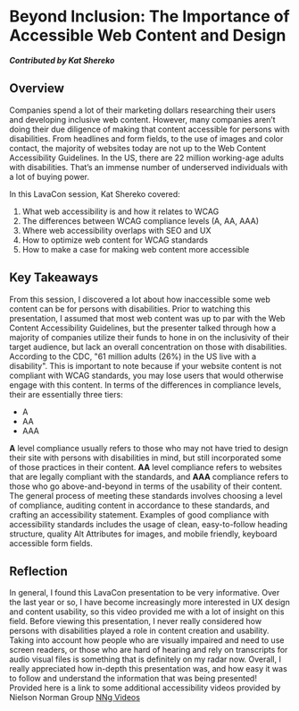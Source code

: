 # Beyond Inclusion: The Importance of Accessible Web Content and Design

***Contributed by Kat Shereko***

## Overview

Companies spend a lot of their marketing dollars researching their users and developing inclusive web content. However, many companies aren’t doing their due diligence of making that content accessible for persons with disabilities. From headlines and form fields, to the use of images and color contact, the majority of websites today are not up to the Web Content Accessibility Guidelines. In the US, there are 22 million working-age adults with disabilities. That’s an immense number of underserved individuals with a lot of buying power.

In this LavaCon session, Kat Shereko covered:

1. What web accessibility is and how it relates to WCAG
2. The differences between WCAG compliance levels (A, AA, AAA)
3. Where web accessibility overlaps with SEO and UX
4. How to optimize web content for WCAG standards
5. How to make a case for making web content more accessible

## Key Takeaways

From this session, I discovered a lot about how inaccessible some web content can be for persons with disabilities. Prior to watching this presentation, I assumed that most web content was up to par with the Web Content Accessibility Guidelines, but the presenter talked through how a majority of companies utilize their funds to hone in on the inclusivity of their target audience, but lack an overall concentration on those with disabilities. According to the CDC, "61 million adults (26%) in the US live with a disability". This is important to note because if your website content is not compliant with WCAG standards, you may lose users that would otherwise engage with this content. In terms of the differences in compliance levels, their are essentially three tiers:

- A
- AA
- AAA

**A** level compliance usually refers to those who may not have tried to design their site with persons with disabilities in mind, but still incorporated some of those practices in their content. **AA** level compliance refers to websites that are legally compliant with the standards, and **AAA** compliance refers to those who go above-and-beyond in terms of the usability of their content. The general process of meeting these standards involves choosing a level of compliance, auditing content in accordance to these standards, and crafting an accessibility statement. Examples of good compliance with accessibility standards includes the usage of clean, easy-to-follow heading structure, quality Alt Attributes for images, and mobile friendly, keyboard accessible form fields.

## Reflection

In general, I found this LavaCon presentation to be very informative. Over the last year or so, I have become increasingly more interested in UX design and content usability, so this video provided me with a lot of insight on this field. Before viewing this presentation, I never really considered how persons with disabilities played a role in content creation and usability. Taking into account how people who are visually impaired and need to use screen readers, or those who are hard of hearing and rely on transcripts for audio visual files is something that is definitely on my radar now. Overall, I really appreciated how in-depth this presentation was, and how easy it was to follow and understand the information that was being presented! Provided here is a link to some additional accessibility videos provided by Nielson Norman Group [NNg Videos](https://www.nngroup.com/topic/accessibility/)

